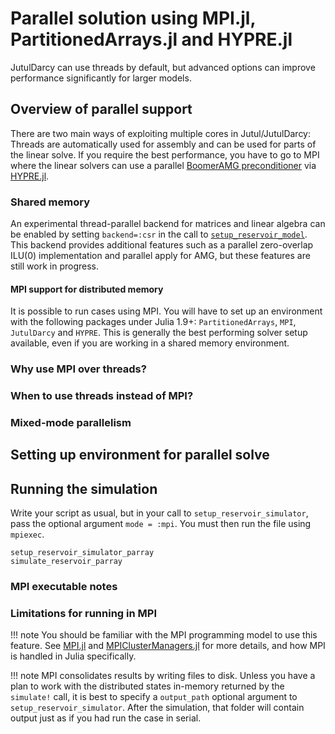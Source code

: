 # Parallel solution using MPI.jl, PartitionedArrays.jl and HYPRE.jl

JutulDarcy can use threads by default, but advanced options can improve performance significantly for larger models.

## Overview of parallel support

There are two main ways of exploiting multiple cores in Jutul/JutulDarcy: Threads are automatically used for assembly and can be used for parts of the linear solve. If you require the best performance, you have to go to MPI where the linear solvers can use a parallel [BoomerAMG preconditioner](https://hypre.readthedocs.io/en/latest/solvers-boomeramg.html) via [HYPRE.jl](https://github.com/fredrikekre/HYPRE.jl).

### Shared memory

An experimental thread-parallel backend for matrices and linear algebra can be enabled by setting `backend=:csr` in the call to [`setup_reservoir_model`](@ref). This backend provides additional features such as a parallel zero-overlap ILU(0) implementation and parallel apply for AMG, but these features are still work in progress.

#### MPI support for distributed memory

It is possible to run cases using MPI. You will have to set up an environment with the following packages under Julia 1.9+:
`PartitionedArrays`, `MPI`, `JutulDarcy` and `HYPRE`. This is generally the best performing solver setup available, even if you are working in a shared memory environment.

### Why use MPI over threads?

### When to use threads instead of MPI?

### Mixed-mode parallelism

## Setting up environment for parallel solve

## Running the simulation

Write your script as usual, but in your call to `setup_reservoir_simulator`, pass the optional argument `mode = :mpi`. You must then run the file using `mpiexec`.

```@docs
setup_reservoir_simulator_parray
simulate_reservoir_parray
```

### MPI executable notes

### Limitations for running in MPI

!!! note
    You should be familiar with the MPI programming model to use this feature. See [MPI.jl](https://juliaparallel.org/MPI.jl/stable/) and [MPIClusterManagers.jl](https://github.com/JuliaParallel/MPIClusterManagers.jl) for more details, and how MPI is handled in Julia specifically.

!!! note
    MPI consolidates results by writing files to disk. Unless you have a plan to work with the distributed states in-memory returned by the `simulate!` call, it is best to specify a `output_path` optional argument to `setup_reservoir_simulator`. After the simulation, that folder will contain output just as if you had run the case in serial.
